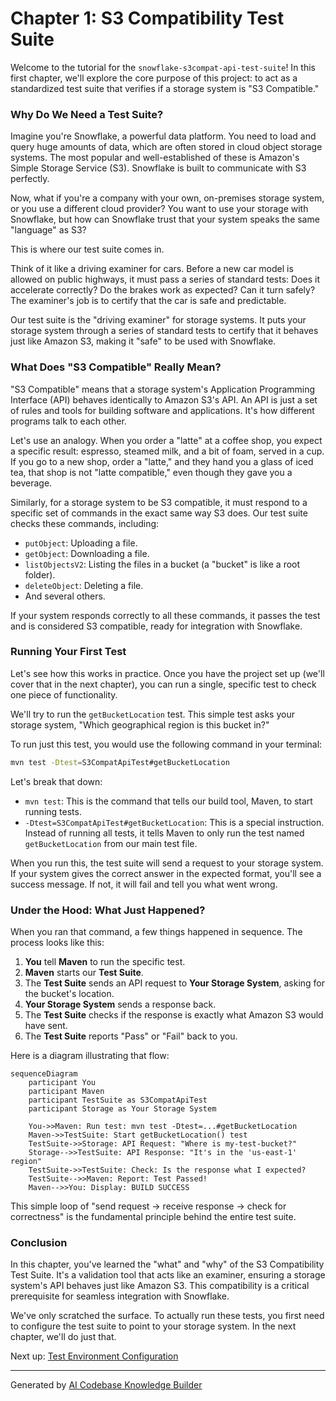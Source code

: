 # Chapter 1: S3 Compatibility Test Suite

Welcome to the tutorial for the `snowflake-s3compat-api-test-suite`! In this first chapter, we'll explore the core purpose of this project: to act as a standardized test suite that verifies if a storage system is "S3 Compatible."

### Why Do We Need a Test Suite?

Imagine you're Snowflake, a powerful data platform. You need to load and query huge amounts of data, which are often stored in cloud object storage systems. The most popular and well-established of these is Amazon's Simple Storage Service (S3). Snowflake is built to communicate with S3 perfectly.

Now, what if you're a company with your own, on-premises storage system, or you use a different cloud provider? You want to use your storage with Snowflake, but how can Snowflake trust that your system speaks the same "language" as S3?

This is where our test suite comes in.

Think of it like a driving examiner for cars. Before a new car model is allowed on public highways, it must pass a series of standard tests: Does it accelerate correctly? Do the brakes work as expected? Can it turn safely? The examiner's job is to certify that the car is safe and predictable.

Our test suite is the "driving examiner" for storage systems. It puts your storage system through a series of standard tests to certify that it behaves just like Amazon S3, making it "safe" to be used with Snowflake.

### What Does "S3 Compatible" Really Mean?

"S3 Compatible" means that a storage system's Application Programming Interface (API) behaves identically to Amazon S3's API. An API is just a set of rules and tools for building software and applications. It's how different programs talk to each other.

Let's use an analogy. When you order a "latte" at a coffee shop, you expect a specific result: espresso, steamed milk, and a bit of foam, served in a cup. If you go to a new shop, order a "latte," and they hand you a glass of iced tea, that shop is not "latte compatible," even though they gave you a beverage.

Similarly, for a storage system to be S3 compatible, it must respond to a specific set of commands in the exact same way S3 does. Our test suite checks these commands, including:

*   `putObject`: Uploading a file.
*   `getObject`: Downloading a file.
*   `listObjectsV2`: Listing the files in a bucket (a "bucket" is like a root folder).
*   `deleteObject`: Deleting a file.
*   And several others.

If your system responds correctly to all these commands, it passes the test and is considered S3 compatible, ready for integration with Snowflake.

### Running Your First Test

Let's see how this works in practice. Once you have the project set up (we'll cover that in the next chapter), you can run a single, specific test to check one piece of functionality.

We'll try to run the `getBucketLocation` test. This simple test asks your storage system, "Which geographical region is this bucket in?"

To run just this test, you would use the following command in your terminal:

```bash
mvn test -Dtest=S3CompatApiTest#getBucketLocation
```

Let's break that down:
*   `mvn test`: This is the command that tells our build tool, Maven, to start running tests.
*   `-Dtest=S3CompatApiTest#getBucketLocation`: This is a special instruction. Instead of running all tests, it tells Maven to only run the test named `getBucketLocation` from our main test file.

When you run this, the test suite will send a request to your storage system. If your system gives the correct answer in the expected format, you'll see a success message. If not, it will fail and tell you what went wrong.

### Under the Hood: What Just Happened?

When you ran that command, a few things happened in sequence. The process looks like this:

1.  **You** tell **Maven** to run the specific test.
2.  **Maven** starts our **Test Suite**.
3.  The **Test Suite** sends an API request to **Your Storage System**, asking for the bucket's location.
4.  **Your Storage System** sends a response back.
5.  The **Test Suite** checks if the response is exactly what Amazon S3 would have sent.
6.  The **Test Suite** reports "Pass" or "Fail" back to you.

Here is a diagram illustrating that flow:

```mermaid
sequenceDiagram
    participant You
    participant Maven
    participant TestSuite as S3CompatApiTest
    participant Storage as Your Storage System

    You->>Maven: Run test: mvn test -Dtest=...#getBucketLocation
    Maven->>TestSuite: Start getBucketLocation() test
    TestSuite->>Storage: API Request: "Where is my-test-bucket?"
    Storage-->>TestSuite: API Response: "It's in the 'us-east-1' region"
    TestSuite->>TestSuite: Check: Is the response what I expected?
    TestSuite-->>Maven: Report: Test Passed!
    Maven-->>You: Display: BUILD SUCCESS
```

This simple loop of "send request -> receive response -> check for correctness" is the fundamental principle behind the entire test suite.

### Conclusion

In this chapter, you've learned the "what" and "why" of the S3 Compatibility Test Suite. It's a validation tool that acts like an examiner, ensuring a storage system's API behaves just like Amazon S3. This compatibility is a critical prerequisite for seamless integration with Snowflake.

We've only scratched the surface. To actually run these tests, you first need to configure the test suite to point to your storage system. In the next chapter, we'll do just that.

Next up: [Test Environment Configuration](02_test_environment_configuration_.md)

---

Generated by [AI Codebase Knowledge Builder](https://github.com/The-Pocket/Tutorial-Codebase-Knowledge)